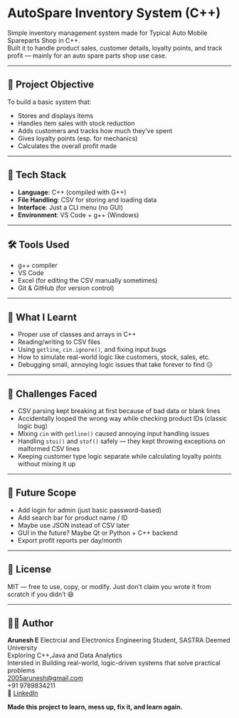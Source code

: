 # AutoSpare Inventory System (C++)

Simple inventory management system made for Typical Auto Mobile Spareparts Shop in C++.  
Built it to handle product sales, customer details, loyalty points, and track profit — mainly for an auto spare parts shop use case.

---

## 🎯 Project Objective

To build a basic system that:
- Stores and displays items
- Handles item sales with stock reduction
- Adds customers and tracks how much they’ve spent
- Gives loyalty points (esp. for mechanics)
- Calculates the overall profit made

---

## 🔧 Tech Stack

- **Language**: C++ (compiled with G++)
- **File Handling**: CSV for storing and loading data
- **Interface**: Just a CLI menu (no GUI)
- **Environment**: VS Code + g++ (Windows)

---

## 🛠 Tools Used

- g++ compiler  
- VS Code  
- Excel (for editing the CSV manually sometimes)  
- Git & GitHub (for version control)

---

## 📘 What I Learnt

- Proper use of classes and arrays in C++
- Reading/writing to CSV files
- Using `getline`, `cin.ignore()`, and fixing input bugs
- How to simulate real-world logic like customers, stock, sales, etc.
- Debugging small, annoying logic issues that take forever to find 😑

---

## 😤 Challenges Faced

- CSV parsing kept breaking at first because of bad data or blank lines  
- Accidentally looped the wrong way while checking product IDs (classic logic bug)  
- Mixing `cin` with `getline()` caused annoying input handling issues  
- Handling `stoi()` and `stof()` safely — they kept throwing exceptions on malformed CSV lines  
- Keeping customer type logic separate while calculating loyalty points without mixing it up

---

## 🌱 Future Scope

- Add login for admin (just basic password-based)
- Add search bar for product name / ID
- Maybe use JSON instead of CSV later
- GUI in the future? Maybe Qt or Python + C++ backend
- Export profit reports per day/month

---

## 📜 License

MIT — free to use, copy, or modify. Just don’t claim you wrote it from scratch if you didn’t 😄

---

## 👨‍💻 Author

**Arunesh E**
Electrcial and Electronics Engineering Student, SASTRA Deemed University  
Exploring C++,Java and Data Analytics  
Intersted in Building real-world, logic-driven systems that solve practical problems   
2005arunesh@gmail.com  
+91 9789834211  
🔗 [LinkedIn](https://www.linkedin.com/in/arunesh33/)

**Made this project to learn, mess up, fix it, and learn again.**
